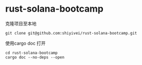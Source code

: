 # rust-solana-bootcamp

克隆项目至本地

```
git clone git@github.com:shiyivei/rust-solana-bootcamp.git
```

使用cargo doc 打开

```
cd rust-solana-bootcamp
cargo doc --no-deps --open
```

